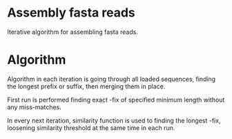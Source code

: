 # Assembly fasta reads
Iterative algorithm for assembling fasta reads.

# Algorithm

Algorithm in each iteration is going through all loaded sequences, finding the longest prefix or suffix, then merging them in place.

First run is performed finding exact -fix of specified minimum length without any miss-matches.

In every next iteration, similarity function is used to finding the longest -fix, loosening similarity threshold at the same time in each run.
